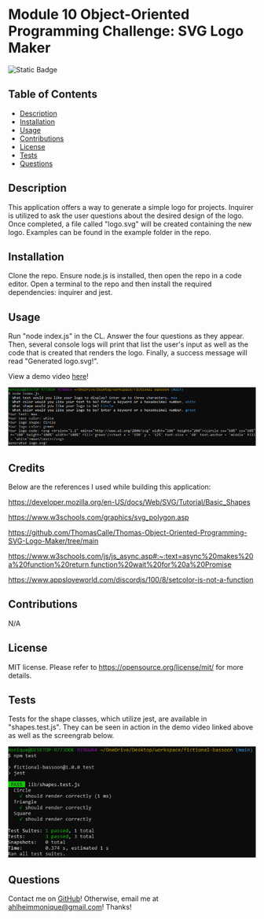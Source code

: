 # Module 10 Object-Oriented Programming Challenge: SVG Logo Maker
![Static Badge](https://img.shields.io/badge/license-MIT-pink)

## Table of Contents
- [Description](#Description)
- [Installation](#Installation)
- [Usage](#Usage)
- [Contributions](#Contributions)
- [License](#License)
- [Tests](#Tests)
- [Questions](#Questions)

## Description
This application offers a way to generate a simple logo for projects. Inquirer is utilized to ask the user questions about the desired design of the logo. Once completed, a file called "logo.svg" will be created containing the new logo. Examples can be found in the example folder in the repo.

## Installation
Clone the repo. Ensure node.js is installed, then open the repo in a code editor. Open a terminal to the repo and then install the required dependencies: inquirer and jest. 

## Usage
Run "node index.js" in the CL. Answer the four questions as they appear. Then, several console logs will print that list the user's input as well as the code that is created that renders the logo. Finally, a success message will read "Generated logo.svg!". 

View a demo video [here](https://drive.google.com/file/d/1BLXPhrwMg942sgyxoUFI7m-jtMOlfmNF/view)!

![screengrab](/screengrabs/app_screengrab.png)

## Credits
Below are the references I used while building this application:

https://developer.mozilla.org/en-US/docs/Web/SVG/Tutorial/Basic_Shapes

https://www.w3schools.com/graphics/svg_polygon.asp

https://github.com/ThomasCalle/Thomas-Object-Oriented-Programming-SVG-Logo-Maker/tree/main 

https://www.w3schools.com/js/js_async.asp#:~:text=async%20makes%20a%20function%20return,function%20wait%20for%20a%20Promise

https://www.appsloveworld.com/discordjs/100/8/setcolor-is-not-a-function 

## Contributions
N/A

## License
MIT license.
Please refer to https://opensource.org/license/mit/ for more details.

## Tests
Tests for the shape classes, which utilize jest, are available in "shapes.test.js". They can be seen in action in the demo video linked above as well as the screengrab below.

![screengrab](/screengrabs/test_screengrab.png)

## Questions
Contact me on [GitHub](https://github.com/mahlheim)!
Otherwise, email me at ahlheimmonique@gmail.com! Thanks!
